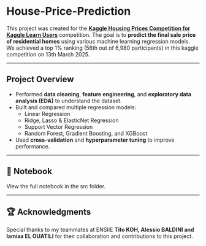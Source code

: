 # House-Price-Prediction
This project was created for the [**Kaggle Housing Prices Competition for Kaggle Learn Users**](https://www.kaggle.com/competitions/home-data-for-ml-course) competition.   The goal is to **predict the final sale price of residential homes** using various machine learning regression models. We achieved a top 1% ranking (56th out of 6,980 participants) in this kaggle competition on 13th March 2025.

---

## Project Overview
- Performed **data cleaning**, **feature engineering**, and **exploratory data analysis (EDA)** to understand the dataset.  
- Built and compared multiple regression models:
  - Linear Regression  
  - Ridge, Lasso & ElasticNet Regression
  - Support Vector Regression
  - Random Forest, Gradient Boosting, and XGBoost  
- Used **cross-validation** and **hyperparameter tuning** to improve performance.  

---

## 📂 Notebook
View the full notebook in the src folder.

---

## 🏆 Acknowledgments
Special thanks to my teammates at ENSIIE **Tito KOH, Alessio BALDINI and lamiaa EL OUATILI** for their collaboration and contributions to this project.
